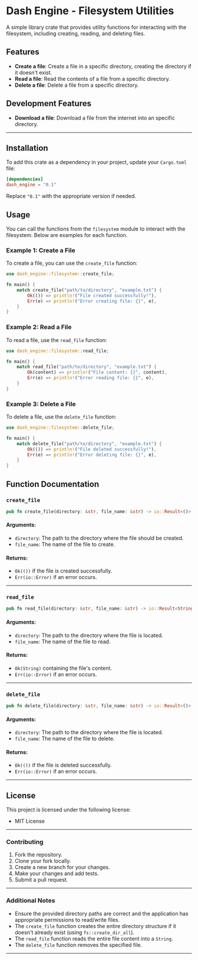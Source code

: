 # Dash Engine - Filesystem Utilities

A simple library crate that provides utility functions for interacting with the filesystem, including creating, reading, and deleting files. 

## Features

- **Create a file**: Create a file in a specific directory, creating the directory if it doesn't exist.
- **Read a file**: Read the contents of a file from a specific directory.
- **Delete a file**: Delete a file from a specific directory.

## Development Features

- **Download a file**: Download a file from the internet into an specific directory.

---

## Installation

To add this crate as a dependency in your project, update your `Cargo.toml` file:

```toml
[dependencies]
dash_engine = "0.1"
```

Replace `"0.1"` with the appropriate version if needed.

## Usage

You can call the functions from the `filesystem` module to interact with the filesystem. Below are examples for each function.

### Example 1: Create a File

To create a file, you can use the `create_file` function:

```rust
use dash_engine::filesystem::create_file;

fn main() {
    match create_file("path/to/directory", "example.txt") {
        Ok(()) => println!("File created successfully!"),
        Err(e) => println!("Error creating file: {}", e),
    }
}
```

### Example 2: Read a File

To read a file, use the `read_file` function:

```rust
use dash_engine::filesystem::read_file;

fn main() {
    match read_file("path/to/directory", "example.txt") {
        Ok(content) => println!("File content: {}", content),
        Err(e) => println!("Error reading file: {}", e),
    }
}
```

### Example 3: Delete a File

To delete a file, use the `delete_file` function:

```rust
use dash_engine::filesystem::delete_file;

fn main() {
    match delete_file("path/to/directory", "example.txt") {
        Ok(()) => println!("File deleted successfully!"),
        Err(e) => println!("Error deleting file: {}", e),
    }
}
```

## Function Documentation

### `create_file`

```rust
pub fn create_file(directory: &str, file_name: &str) -> io::Result<()>;
```

#### Arguments:
- `directory`: The path to the directory where the file should be created.
- `file_name`: The name of the file to create.

#### Returns:
- `Ok(())` if the file is created successfully.
- `Err(io::Error)` if an error occurs.

---

### `read_file`

```rust
pub fn read_file(directory: &str, file_name: &str) -> io::Result<String>;
```

#### Arguments:
- `directory`: The path to the directory where the file is located.
- `file_name`: The name of the file to read.

#### Returns:
- `Ok(String)` containing the file's content.
- `Err(io::Error)` if an error occurs.

---

### `delete_file`

```rust
pub fn delete_file(directory: &str, file_name: &str) -> io::Result<()>;
```

#### Arguments:
- `directory`: The path to the directory where the file is located.
- `file_name`: The name of the file to delete.

#### Returns:
- `Ok(())` if the file is deleted successfully.
- `Err(io::Error)` if an error occurs.

---

## License

This project is licensed under the following license:

- MIT License

---

### Contributing

1. Fork the repository.
2. Clone your fork locally.
3. Create a new branch for your changes.
4. Make your changes and add tests.
5. Submit a pull request.

---

### Additional Notes

- Ensure the provided directory paths are correct and the application has appropriate permissions to read/write files.
- The `create_file` function creates the entire directory structure if it doesn't already exist (using `fs::create_dir_all`).
- The `read_file` function reads the entire file content into a `String`.
- The `delete_file` function removes the specified file.

---